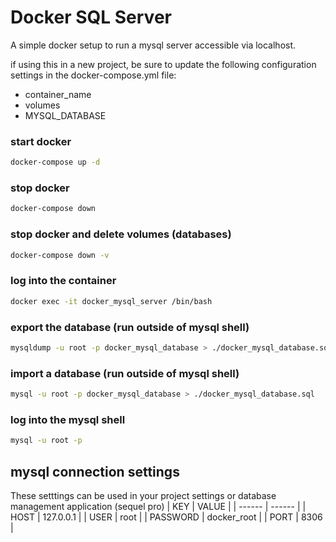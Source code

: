 # Docker SQL Server
A simple docker setup to run a mysql server accessible via localhost.

if using this in a new project, be sure to update the following configuration settings in the docker-compose.yml file:
- container_name
- volumes
- MYSQL_DATABASE

### start docker
```sh
docker-compose up -d
```

### stop docker
```sh
docker-compose down
```

### stop docker and delete volumes (databases)
```sh
docker-compose down -v
```

### log into the container
```sh
docker exec -it docker_mysql_server /bin/bash
```

### export the database (run outside of mysql shell)
```sh
mysqldump -u root -p docker_mysql_database > ./docker_mysql_database.sql
```

### import a database (run outside of mysql shell)
```sh
mysql -u root -p docker_mysql_database > ./docker_mysql_database.sql
```

### log into the mysql shell
```sh
mysql -u root -p
```

## mysql connection settings
These setttings can be used in your project settings or database management application (sequel pro)
| KEY | VALUE |
| ------ | ------ |
| HOST | 127.0.0.1 |
| USER | root |
| PASSWORD | docker_root |
| PORT | 8306 |